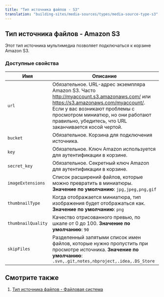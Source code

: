 ```yaml
---
title: "Тип источника файлов - S3"
translation: "building-sites/media-sources/types/media-source-type-s3"
---
```


## Тип источника файлов - Amazon S3

Этот тип источника мультимедиа позволяет подключаться к корзине Amazon S3.

### Доступные свойства

| Имя                | Описание                                                                                                                                                                                                                                                           |
| ------------------ | ------------------------------------------------------------------------------------------------------------------------------------------------------------------------------------------------------------------------------------------------------------------ |
| `url`              | Обязательное. URL-адрес экземпляра Amazon S3. Часто <http://myaccount.s3.amazonaws.com/> или <https://s3.amazonaws.com/myaccount/>. Если у вас возникают проблемы с просмотром миниатюр, но они работают правильно, убедитесь, что URL заканчивается косой чертой. |
| `bucket`           | Обязательное. Корзина для подключения источника.                                                                                                                                                                                                                   |
| `key`              | Обязательное. Ключ Amazon используется для аутентификации в корзине.                                                                                                                                                                                               |
| `secret_key`       | Обязательное. Секретный ключ Amazon для аутентификации в корзине.                                                                                                                                                                                                  |
| `imageExtensions`  | Список расширений файлов, которые можно превратить в миниатюры. **Значение по умолчанию**: `jpg,jpeg,png,gif`                                                                                                                                                      |
| `thumbnailType`    | Когда отображается миниатюра, тип изображения будет отображаться как. **Значение по умолчанию**: `png`                                                                                                                                                             |
| `thumbnailQuality` | Качество отрисованного превью, по шкале от 0 до 100. **Значение по умолчанию**: `90`                                                                                                                                                                               |
| `skipFiles`        | Разделенный запятыми список имен файлов, которые нужно пропустить при просмотре источника. **Значение по умолчанию**: `.svn,.git,notes,nbproject,.idea,.DS_Store`                                                                                                  |

## Смотрите также

1. [Тип источника файлов - Файловая система](building-sites/media-sources/types/media-source-type-file-system)
